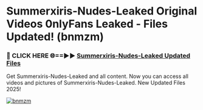 # Summerxiris-Nudes-Leaked Original Videos 0nlyFans Leaked - Files Updated! (bnmzm)

<h3>🔴 CLICK HERE 🌐==►► <a href="https://tinyurl.com/4mcuefdz" rel="nofollow">Summerxiris-Nudes-Leaked Updated Files</a></h3>

Get Summerxiris-Nudes-Leaked and all content. Now you can access all videos and pictures of Summerxiris-Nudes-Leaked. New Updated Files 2025!

[![bnmzm](https://i.imgur.com/StAQSOY.gif)](https://tinyurl.com/4mcuefdz)
